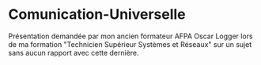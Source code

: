 # Comunication-Universelle
Présentation demandée par mon ancien formateur AFPA Oscar Logger lors de ma formation "Technicien Supérieur Systèmes et Réseaux" sur un sujet sans aucun rapport avec cette dernière.
